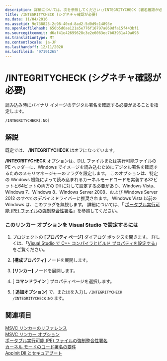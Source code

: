 ```yaml
---
description: 詳細については、次を参照してください:/INTEGRITYCHECK (署名確認が必要)
title: /INTEGRITYCHECK (シグネチャ確認が必要)
ms.date: 11/04/2016
ms.assetid: 9e738825-2c98-40cd-8ad2-5d0d9c14893e
ms.openlocfilehash: 650b5d6ae121a5e776f16797a869dfa15f443bf1
ms.sourcegitcommit: d6af41e42699628c3e2e6063ec7b03931a49a098
ms.translationtype: MT
ms.contentlocale: ja-JP
ms.lasthandoff: 12/11/2020
ms.locfileid: "97191265"
---
```

# <a name="integritycheck-require-signature-check"></a>/INTEGRITYCHECK (シグネチャ確認が必要)

読み込み時にバイナリ イメージのデジタル署名を確認する必要があることを指定します。

```
/INTEGRITYCHECK[:NO]
```

## <a name="remarks"></a>解説

既定では、 **/INTEGRITYCHECK** はオフになっています。

**/INTEGRITYCHECK** オプションは、DLL ファイルまたは実行可能ファイルの PE ヘッダーに、Windows でイメージを読み込むためにデジタル署名を確認するためのメモリマネージャーのフラグを設定します。 このオプションは、特定の Windows 機能によって読み込まれるカーネルモードコードを実装する32ビットと64ビットの両方の Dll に対して設定する必要があり、Windows Vista、Windows 7、Windows 8、Windows Server 2008、および Windows Server 2012 のすべてのデバイスドライバーに推奨されます。 Windows Vista 以前の Windows は、このフラグを無視します。 詳細については、「 [ポータブル実行可能 (PE) ファイルの強制整合性署名](https://social.technet.microsoft.com/wiki/contents/articles/255.forced-integrity-signing-of-portable-executable-pe-files.aspx)」を参照してください。

### <a name="to-set-this-linker-option-in-visual-studio"></a>このリンカー オプションを Visual Studio で設定するには

1. プロジェクトの **[プロパティ ページ]** ダイアログ ボックスを開きます。 詳しくは、「[Visual Studio で C++ コンパイラとビルド プロパティを設定する](../working-with-project-properties.md)」をご覧ください。

1. **[構成プロパティ]** ノードを展開します。

1. **[リンカー]** ノードを展開します。

1. [ **コマンドライン** ] プロパティページを選択します。

1. [ **追加オプション**] で、またはを入力し `/INTEGRITYCHECK` `/INTEGRITYCHECK:NO` ます。

## <a name="see-also"></a>関連項目

[MSVC リンカーのリファレンス](linking.md)<br/>
[MSVC リンカー オプション](linker-options.md)<br/>
[ポータブル実行可能 (PE) ファイルの強制整合性署名](https://social.technet.microsoft.com/wiki/contents/articles/255.forced-integrity-signing-of-portable-executable-pe-files.aspx)<br/>
[カーネル モードのコード署名の要件](/windows-hardware/drivers/install/kernel-mode-code-signing-requirements--windows-vista-and-later-)<br/>
[AppInit Dll とセキュアブート](/windows/win32/dlls/secure-boot-and-appinit-dlls)
